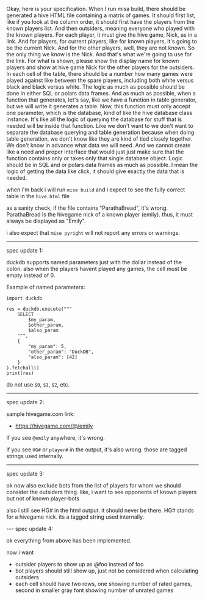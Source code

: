 Okay, here is your specification. When I run misa build, there should be generated a hive HTML file containing a matrix of games. It should first list, like if you look at the column order, it should first have the players from the known players list. And then outsiders, meaning everyone who played with the known players. For each player, it must give the hive game, Nick, as in a link. And for players, for current players, like for known players, it's going to be the current Nick. And for the other players, well, they are not known. So the only thing we know is the Nick. And that's what we're going to use for the link. For what is shown, please show the display name for known players and show at hive game Nick for the other players for the outsiders. In each cell of the table, there should be a number how many games were played against like between the spare players, including both white versus black and black versus white. The logic as much as possible should be done in either SQL or polars data frames. And as much as possible, when a function that generates, let's say, like we have a function in table generator, but we will write it generates a table. Now, this function must only accept one parameter, which is the database, kind of like the hive database class instance. It's like all the logic of querying the database for stuff that is needed will be inside that function. Like we don't want to we don't want to separate the database querying and table generation because when doing table generation, we don't know like they are kind of tied closely together. We don't know in advance what data we will need. And we cannot create like a need and proper interface that would just just make sure that the function contains only or takes only that single database object. Logic should be in SQL and or polars data frames as much as possible. I mean the logic of getting the data like click, it should give exactly the data that is needed.

when i'm back i will run `mise build` and i expect to see the fully correct table in the `hive.html` file

as a sanity check, if the file contains "ParathaBread", it's wrong. ParathaBread is the hivegame nick of a known player (emily).
thus, it must always be displayed as "Emily".

i also expect that `mise pyright` will not report any errors or warnings.

---

spec update 1:

duckdb supports named parameters just with the dollar instead of the colon.
also when the players havent played any games, the cell must be empty instead of 0.

Example of named parameters:

```
import duckdb

res = duckdb.execute("""
    SELECT
        $my_param,
        $other_param,
        $also_param
    """,
    {
        "my_param": 5,
        "other_param": "DuckDB",
        "also_param": [42]
    }
).fetchall()
print(res)
```

do not use `$0`, `$1`, `$2`, etc.

---

spec update 2:

sample hivegame.com link:

- https://hivegame.com/@/emily

If you see `@emily` anywhere, it's wrong.

If you see `HG#` or `player#` in the output, it's also wrong.
those are tagged strings used internally.

---

spec update 3:

ok now also exclude bots from the list of players for whom we should consider the outsiders thing. like, i want to see opponents of known players but not of known player-bots

also i still see HG# in the html output. it should never be there. HG# stands for a hivegame nick.
its a tagged string used internally.

--- spec update 4:

ok everything from above has been implemented.

now i want

- outsider players to show up as @foo instead of foo
- bot players should still show up, just not be considered when calculating outsiders
- each cell should have two rows, one showing number of rated games, second in smaller gray font showing number of unrated games
